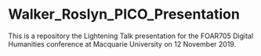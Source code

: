 # Walker_Roslyn_PICO_Presentation
This is a repository the Lightening Talk presentation for the FOAR705 Digital Humanities conference at Macquarie University on 12 November 2019.
